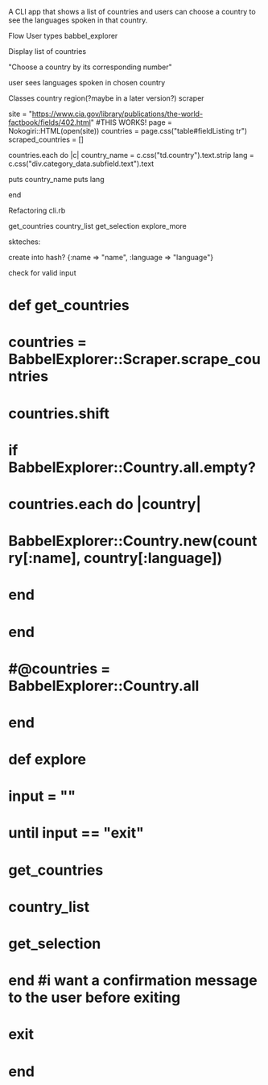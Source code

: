 A CLI app that shows a list of countries and users can choose a country to see the languages spoken in that country.

Flow
User types babbel_explorer

Display list of countries

"Choose a country by its corresponding number"

user sees languages spoken in chosen country
<!-- countries.each.with_index do |country, i|
  puts "#{i}. #{country}
   -->

Classes
  country 
  region(?maybe in a later version?)
  scraper

site = "https://www.cia.gov/library/publications/the-world-factbook/fields/402.html"
#THIS WORKS!
page = Nokogiri::HTML(open(site))
countries = page.css("table#fieldListing tr")
scraped_countries = []

countries.each do |c|
  country_name = c.css("td.country").text.strip
  lang = c.css("div.category_data.subfield.text").text
  
  puts country_name 
  puts lang 

end


Refactoring cli.rb

get_countries
country_list
get_selection
explore_more


skteches:

create into hash?
{:name => "name", :language => "language"}

check for valid input
<!-- def valid_input(input, data)
  input.to_i <= data.length && input.to_i > 0
end -->

# def get_countries
  #   countries = BabbelExplorer::Scraper.scrape_countries
  #   countries.shift
  #   if BabbelExplorer::Country.all.empty?
  #     countries.each do |country|
  #       BabbelExplorer::Country.new(country[:name], country[:language])
  #     end
  #   end
  #     #@countries = BabbelExplorer::Country.all 
  # end

 # def explore
  #   input = ""
  #   until input == "exit"
  #     get_countries
  #     country_list
  #     get_selection
  #   end                 #i want a confirmation message to the user before exiting 
  #   exit 
  # end